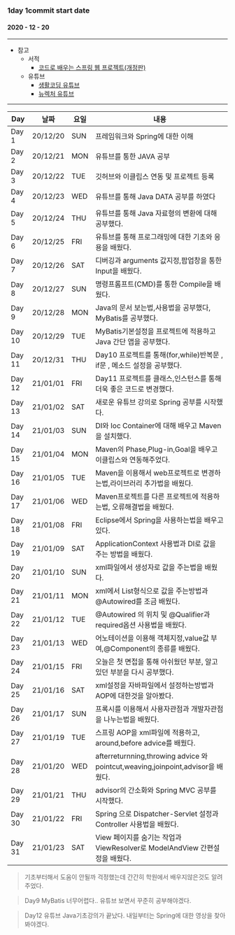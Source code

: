 ### 1day 1commit start date 
#### 2020 - 12 - 20

------------------------

* 참고
  * 서적
    * [코드로 배우는 스프링 웹 프로젝트(개정판)](https://book.naver.com/bookdb/book_detail.nhn?bid=13993776)
  * 유튜브
    * [생활코딩 유튜브](https://www.youtube.com/user/egoing2)
    * [뉴렉처 유튜브](https://www.youtube.com/user/newlec1)
------------------------

Day | 날짜 | 요일 | 내용 |
---|---|---| --- | 
Day 1 | 20/12/20 | SUN | 프레임워크와 Spring에 대한 이해 |
Day 2 | 20/12/21 | MON | 유튜브를 통한 JAVA 공부 |
Day 3 | 20/12/22 | TUE | 깃허브와 이클립스 연동 및 프로젝트 등록 |
Day 4 | 20/12/23 | WED | 유튜브를 통해 Java DATA 공부를 하였다 |
Day 5 | 20/12/24 | THU | 유튜브를 통해 Java 자료형의 변환에 대해 공부했다.|
Day 6 | 20/12/25 | FRI | 유튜브를 통해 프로그래밍에 대한 기초와 응용을 배웠다.|
Day 7 | 20/12/26 | SAT | 디버깅과 arguments 값지정,팝업창을 통한 Input을 배웠다.|
Day 8 | 20/12/27 | SUN | 명령프롬프트(CMD)를 통한 Compile을 배웠다. |
Day 9 | 20/12/28 | MON | Java의 문서 보는법,사용법을 공부했다, MyBatis를 공부했다. |
Day 10 | 20/12/29 | TUE | MyBatis기본설정을 프로젝트에 적용하고 Java 간단 앱을 공부했다. |
Day 11 | 20/12/31 | THU | Day10 프로젝트를 통해(for,while)반복문 , if문 , 메소드 설정을 공부했다. |
Day 12 | 21/01/01 | FRI | Day11 프로젝트를 클래스,인스턴스를 통해 더욱 좋은 코드로 변경했다. |
Day 13 | 21/01/02 | SAT | 새로운 유튜브 강의로 Spring 공부를 시작했다. |
Day 14 | 21/01/03 | SUN | DI와 Ioc Container에 대해 배우고 Maven을 설치했다.|
Day 15 | 21/01/04 | MON | Maven의 Phase,Plug-in,Goal을 배우고 이클립스와 연동해주었다.|
Day 16 | 21/01/05 | TUE | Maven을 이용해서 web프로젝트로 변경하는법,라이브러리 추가법을 배웠다.|
Day 17 | 21/01/06 | WED | Maven프로젝트를 다른 프로젝트에 적용하는법, 오류해결법을 배웠다.|
Day 18 | 21/01/08 | FRI | Eclipse에서 Spring을 사용하는법을 배우고있다. |
Day 19 | 21/01/09 | SAT | ApplicationContext 사용법과 DI로 값을 주는 방법을 배웠다. |
Day 20 | 21/01/10 | SUN | xml파일에서 생성자로 값을 주는법을 배웠다. |
Day 21 | 21/01/11 | MON | xml에서 List형식으로 값을 주는방법과 @Autowired를 조금 배웠다. |
Day 22 | 21/01/12 | TUE | @Autowired 의 위치 및 @Qualifier과 required옵션 사용법을 배웠다. |
Day 23 | 21/01/13 | WED | 어노테이션을 이용해 객체지정,value값 부여,@Component의 종류를 배웠다. |
Day 24 | 21/01/15 | FRI | 오늘은 첫 면접을 통해 아쉬웠던 부분, 알고있던 부분을 다시 공부했다. |
Day 25 | 21/01/16 | SAT | xml설정을 자바파일에서 설정하는방법과 AOP에 대한것을 알아봤다. |
Day 26 | 21/01/17 | SUN | 프록시를 이용해서 사용자관점과 개발자관점을 나누는법을 배웠다. |
Day 27 | 21/01/19 | TUE | 스프링 AOP을 xml파일에 적용하고, around,before advice를 배웠다. |
Day 28 | 21/01/20 | WED | afterreturnning,throwing advice 와 pointcut,weaving,joinpoint,advisor을 배웠다. |
Day 29 | 21/01/21 | THU | advisor의 간소화와 Spring MVC 공부를 시작했다. |
Day 30 | 21/01/22 | FRI | Spring 으로 Dispatcher-Servlet 설정과 Controller 사용법을 배웠다. |
Day 31 | 21/01/23 | SAT | View 페이지를 숨기는 작업과 ViewResolver로 ModelAndView 간편설정을 배웠다. |

> 기초부터해서 도움이 안될까 걱정했는데 간간히 학원에서 배우지않은것도 알려주었다.

> Day9 MyBatis 너무어렵다.. 유튜브 보면서 꾸준히 공부해야겠다.

> Day12 유튜브 Java기초강의가 끝났다. 내일부터는 Spring에 대한 영상을 찾아봐야겠다.
